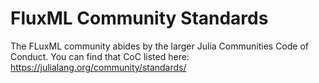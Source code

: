 FluxML Community Standards
=========================

The FLuxML community abides by the larger Julia Communities Code of Conduct. You can find that CoC listed here: https://julialang.org/community/standards/
